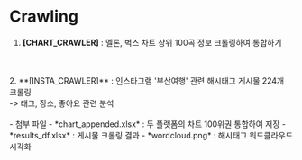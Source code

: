 # Crawling

1. **[CHART_CRAWLER]** : 멜론, 벅스 차트 상위 100곡 정보 크롤링하여 통합하기
<br>
<br>
2. **[INSTA_CRAWLER]** : 인스타그램 '부산여행' 관련 해시태그 게시물 224개 크롤링 
    <br>-> 태그, 장소, 좋아요 관련 분석
<br>
<br>
- 첨부 파일 
    - *chart_appended.xlsx* : 두 플랫폼의 차트 100위권 통합하여 저장 
    - *results_df.xlsx* : 게시물 크롤링 결과
    - *wordcloud.png* : 해시태그 워드클라우드 시각화

